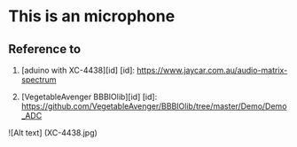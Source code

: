 This is an microphone
=============

Reference to
-------------

1. [aduino with XC-4438][id]
[id]: https://www.jaycar.com.au/audio-matrix-spectrum

2. [VegetableAvenger BBBIOlib][id]
[id]: https://github.com/VegetableAvenger/BBBIOlib/tree/master/Demo/Demo_ADC


![Alt text] (XC-4438.jpg)
